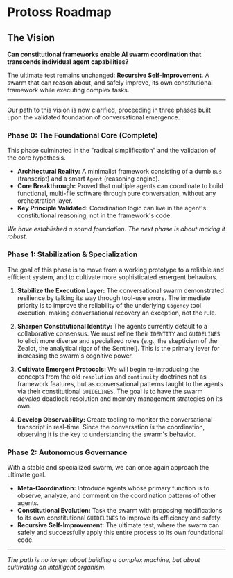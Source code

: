 # Protoss Roadmap

## The Vision

**Can constitutional frameworks enable AI swarm coordination that transcends individual agent capabilities?**

The ultimate test remains unchanged: **Recursive Self-Improvement**. A swarm that can reason about, and safely improve, its own constitutional framework while executing complex tasks.

---

Our path to this vision is now clarified, proceeding in three phases built upon the validated foundation of conversational emergence.

### Phase 0: The Foundational Core (Complete)

This phase culminated in the "radical simplification" and the validation of the core hypothesis.

-   **Architectural Reality:** A minimalist framework consisting of a dumb `Bus` (transcript) and a smart `Agent` (reasoning engine).
-   **Core Breakthrough:** Proved that multiple agents can coordinate to build functional, multi-file software through pure conversation, without any orchestration layer.
-   **Key Principle Validated:** Coordination logic can live in the agent's constitutional reasoning, not in the framework's code.

*We have established a sound foundation. The next phase is about making it robust.*

### Phase 1: Stabilization & Specialization

The goal of this phase is to move from a working prototype to a reliable and efficient system, and to cultivate more sophisticated emergent behaviors.

1.  **Stabilize the Execution Layer:** The conversational swarm demonstrated resilience by talking its way through tool-use errors. The immediate priority is to improve the reliability of the underlying `Cogency` tool execution, making conversational recovery an exception, not the rule.

2.  **Sharpen Constitutional Identity:** The agents currently default to a collaborative consensus. We must refine their `IDENTITY` and `GUIDELINES` to elicit more diverse and specialized roles (e.g., the skepticism of the Zealot, the analytical rigor of the Sentinel). This is the primary lever for increasing the swarm's cognitive power.

3.  **Cultivate Emergent Protocols:** We will begin re-introducing the concepts from the old `resolution` and `continuity` doctrines not as framework features, but as conversational patterns taught to the agents via their constitutional `GUIDELINES`. The goal is to have the swarm *develop* deadlock resolution and memory management strategies on its own.

4.  **Develop Observability:** Create tooling to monitor the conversational transcript in real-time. Since the conversation *is* the coordination, observing it is the key to understanding the swarm's behavior.

### Phase 2: Autonomous Governance

With a stable and specialized swarm, we can once again approach the ultimate goal.

-   **Meta-Coordination:** Introduce agents whose primary function is to observe, analyze, and comment on the coordination patterns of other agents.
-   **Constitutional Evolution:** Task the swarm with proposing modifications to its own constitutional `GUIDELINES` to improve its efficiency and safety.
-   **Recursive Self-Improvement:** The ultimate test, where the swarm can safely and successfully apply this entire process to its own foundational code.

---

*The path is no longer about building a complex machine, but about cultivating an intelligent organism.*